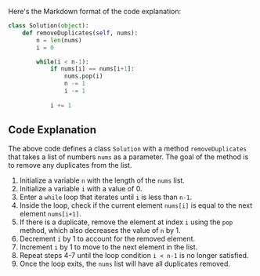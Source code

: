 Here's the Markdown format of the code explanation:

```python
class Solution(object):
    def removeDuplicates(self, nums):
        n = len(nums)
        i = 0

        while(i < n-1):
            if nums[i] == nums[i+1]:
                nums.pop(i)
                n -= 1
                i -= 1
            
            i += 1
```

## Code Explanation

The above code defines a class `Solution` with a method `removeDuplicates` that takes a list of numbers `nums` as a parameter. The goal of the method is to remove any duplicates from the list.

1. Initialize a variable `n` with the length of the `nums` list.
2. Initialize a variable `i` with a value of 0.
3. Enter a `while` loop that iterates until `i` is less than `n-1`.
4. Inside the loop, check if the current element `nums[i]` is equal to the next element `nums[i+1]`.
5. If there is a duplicate, remove the element at index `i` using the `pop` method, which also decreases the value of `n` by 1.
6. Decrement `i` by 1 to account for the removed element.
7. Increment `i` by 1 to move to the next element in the list.
8. Repeat steps 4-7 until the loop condition `i < n-1` is no longer satisfied.
9. Once the loop exits, the `nums` list will have all duplicates removed.
